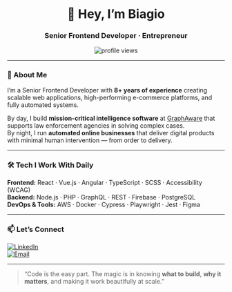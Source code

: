 <h1 align="center">👋 Hey, I’m Biagio</h1>
<h3 align="center">Senior Frontend Developer · Entrepreneur</h3>

<p align="center">
  <img src="https://komarev.com/ghpvc/?username=biagruot&label=Profile%20views&color=0e75b6&style=flat" alt="profile views" />
</p>

---

### 🚀 About Me
I’m a Senior Frontend Developer with **8+ years of experience** creating scalable web applications, high-performing e-commerce platforms, and fully automated systems.

By day, I build **mission-critical intelligence software** at [GraphAware](https://graphaware.com) that supports law enforcement agencies in solving complex cases.  
By night, I run **automated online businesses** that deliver digital products with minimal human intervention — from order to delivery.

---

### 🛠 Tech I Work With Daily
**Frontend:** React · Vue.js · Angular · TypeScript · SCSS · Accessibility (WCAG)  
**Backend:** Node.js · PHP · GraphQL · REST · Firebase · PostgreSQL  
**DevOps & Tools:** AWS · Docker · Cypress · Playwright · Jest · Figma

---

### 📫 Let’s Connect
[![LinkedIn](https://img.shields.io/badge/LinkedIn-Profile-blue?logo=linkedin&style=for-the-badge)](https://linkedin.com/in/biagioruotolo)  
[![Email](https://img.shields.io/badge/Email-Contact%20Me-red?logo=gmail&style=for-the-badge)](mailto:info@biagioruotolo.it)

---

> “Code is the easy part. The magic is in knowing **what to build**, **why it matters**, and making it work beautifully at scale.”

